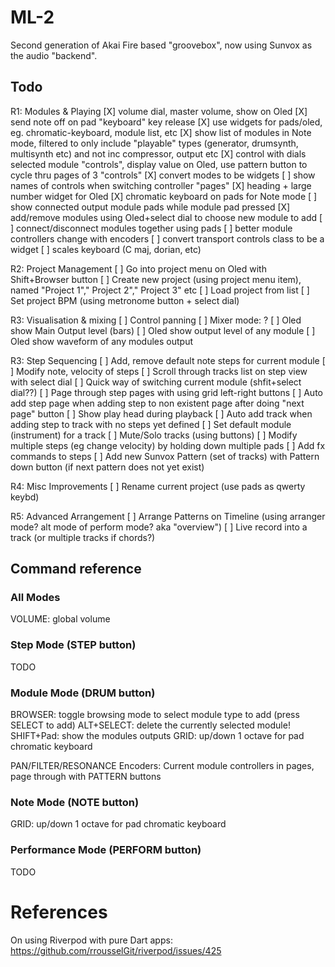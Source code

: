 # ML-2

Second generation of Akai Fire based "groovebox", now using Sunvox as the audio "backend".


## Todo

R1: Modules & Playing
[X] volume dial, master volume, show on Oled
[X] send note off on pad "keyboard" key release
[X] use widgets for pads/oled, eg. chromatic-keyboard, module list, etc
[X] show list of modules in Note mode, filtered to only include "playable" types (generator, drumsynth, multisynth etc) and not inc compressor, output etc
[X] control with dials selected module "controls", display value on Oled, use pattern button to cycle thru pages of 3 "controls"
[X] convert modes to be widgets
[ ] show names of controls when switching controller "pages"
[X] heading + large number widget for Oled
[X] chromatic keyboard on pads for Note mode
[ ] show connected output module pads while module pad pressed
[X] add/remove modules using Oled+select dial to choose new module to add
[ ] connect/disconnect modules together using pads
[ ] better module controllers change with encoders
[ ] convert transport controls class to be a widget
[ ] scales keyboard (C maj, dorian, etc)

R2: Project Management
[ ] Go into project menu on Oled with Shift+Browser button
[ ] Create new project (using project menu item), named "Project 1"," Project 2"," Project 3" etc
[ ] Load project from list
[ ] Set project BPM (using metronome button + select dial)

R3: Visualisation & mixing
[ ] Control panning
[ ] Mixer mode: ?
[ ] Oled show Main Output level (bars) 
[ ] Oled show output level of any module
[ ] Oled show waveform of any modules output

R3: Step Sequencing
[ ] Add, remove default note steps for current module
[ ] Modify note, velocity of steps
[ ] Scroll through tracks list on step view with select dial
[ ] Quick way of switching current module (shfit+select dial??)
[ ] Page through step pages with using grid left-right buttons
[ ] Auto add step page when adding step to non existent page after doing "next page" button
[ ] Show play head during playback
[ ] Auto add track when adding step to track with no steps yet defined
[ ] Set default module (instrument) for a track
[ ] Mute/Solo tracks (using buttons)
[ ] Modify multiple steps (eg change velocity) by holding down multiple pads
[ ] Add fx commands to steps
[ ] Add new Sunvox Pattern (set of tracks) with Pattern down button (if next pattern does not yet exist)

R4: Misc Improvements
[ ] Rename current project (use pads as qwerty keybd)

R5: Advanced Arrangement
[ ] Arrange Patterns on Timeline (using arranger mode? alt mode of perform mode? aka "overview")
[ ] Live record into a track (or multiple tracks if chords?)


## Command reference

### All Modes
 
VOLUME:      global volume


### Step Mode (STEP button)

TODO

### Module Mode (DRUM button)

BROWSER:     toggle browsing mode to select module type to add (press SELECT to add)
ALT+SELECT:  delete the currently selected module!
SHIFT+Pad:   show the modules outputs
GRID:        up/down 1 octave for pad chromatic keyboard

PAN/FILTER/RESONANCE Encoders: Current module controllers in pages, page through with PATTERN buttons 

### Note Mode (NOTE button)

GRID:        up/down 1 octave for pad chromatic keyboard

### Performance Mode (PERFORM button)

TODO


# References 

On using Riverpod with pure Dart apps: https://github.com/rrousselGit/riverpod/issues/425
